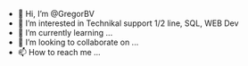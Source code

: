 - 👋 Hi, I’m @GregorBV
- 👀 I’m interested in Technikal support 1/2 line, SQL, WEB Dev
- 🌱 I’m currently learning ...
- 💞️ I’m looking to collaborate on ...
- 📫 How to reach me ...

<!---
GregorBV/GregorBV is a ✨ special ✨ repository because its `README.md` (this file) appears on your GitHub profile.
You can click the Preview link to take a look at your changes.
--->
